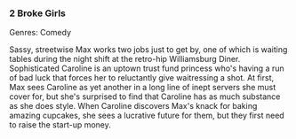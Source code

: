 ### 2 Broke Girls

Genres: Comedy

Sassy, streetwise Max works two jobs just to get by, one of which is waiting tables during the night shift at the retro-hip Williamsburg Diner.
Sophisticated Caroline is an uptown trust fund princess who's having a run of bad luck that forces her to reluctantly give waitressing a shot.
At first, Max sees Caroline as yet another in a long line of inept servers she must cover for, but she's surprised to find that Caroline has as much substance as she does style.
When Caroline discovers Max's knack for baking amazing cupcakes, she sees a lucrative future for them, but they first need to raise the start-up money.

